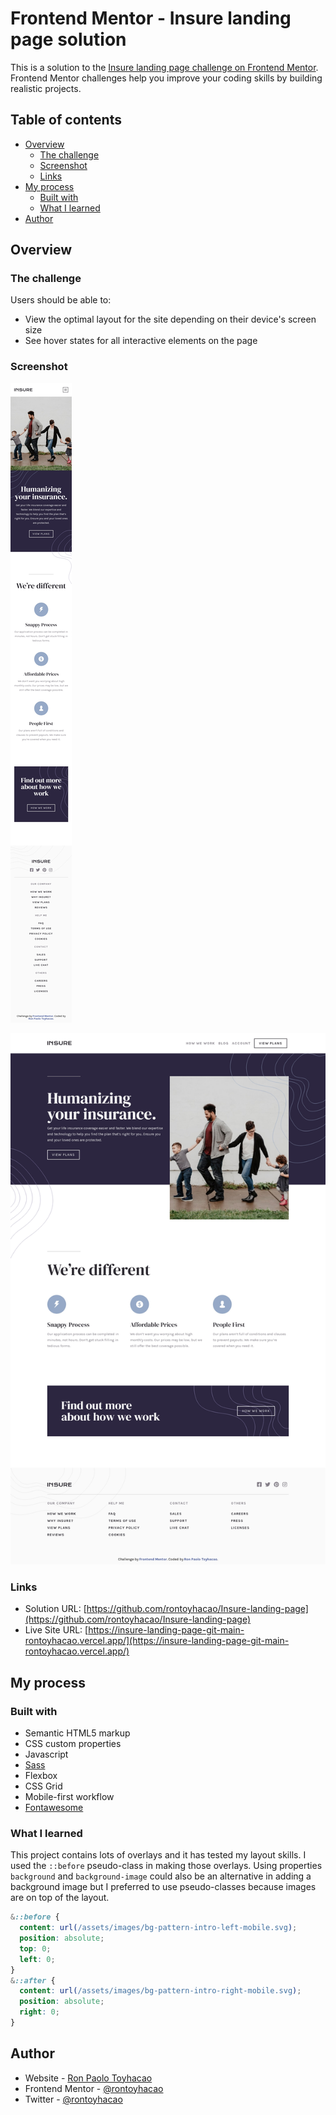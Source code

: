# Frontend Mentor - Insure landing page solution

This is a solution to the [Insure landing page challenge on Frontend Mentor](https://www.frontendmentor.io/challenges/insure-landing-page-uTU68JV8). Frontend Mentor challenges help you improve your coding skills by building realistic projects. 

## Table of contents

- [Overview](#overview)
  - [The challenge](#the-challenge)
  - [Screenshot](#screenshot)
  - [Links](#links)
- [My process](#my-process)
  - [Built with](#built-with)
  - [What I learned](#what-i-learned)
- [Author](#author)

## Overview

### The challenge

Users should be able to:

- View the optimal layout for the site depending on their device's screen size
- See hover states for all interactive elements on the page

### Screenshot

![](./screenshots/mobile.jpg)

![](./screenshots/desktop.jpg)

### Links

- Solution URL: [https://github.com/rontoyhacao/Insure-landing-page](https://github.com/rontoyhacao/Insure-landing-page)
- Live Site URL: [https://insure-landing-page-git-main-rontoyhacao.vercel.app/](https://insure-landing-page-git-main-rontoyhacao.vercel.app/)

## My process

### Built with

- Semantic HTML5 markup
- CSS custom properties
- Javascript
- [Sass](https://sass-lang.com/)
- Flexbox
- CSS Grid
- Mobile-first workflow
- [Fontawesome](https://fontawesome.com/)

### What I learned

This project contains lots of overlays and it has tested my layout skills. I used the `::before` pseudo-class in making those overlays. Using properties `background` and `background-image` could also be an alternative in adding a background image but I preferred to use pseudo-classes because images are on top of the layout.

```css
&::before {
  content: url(/assets/images/bg-pattern-intro-left-mobile.svg);
  position: absolute;
  top: 0;
  left: 0;
}
&::after {
  content: url(/assets/images/bg-pattern-intro-right-mobile.svg);
  position: absolute;
  right: 0;
}
```

## Author

- Website - [Ron Paolo Toyhacao](https://www.your-site.com)
- Frontend Mentor - [@rontoyhacao](https://www.frontendmentor.io/profile/rontoyhacao)
- Twitter - [@rontoyhacao](https://twitter.com/rontoyhacao)
